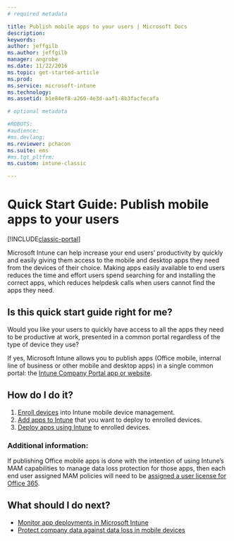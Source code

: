 ```yaml
---
# required metadata

title: Publish mobile apps to your users | Microsoft Docs
description:
keywords:
author: jeffgilbms.author: jeffgilb
manager: angrobe
ms.date: 11/22/2016
ms.topic: get-started-article
ms.prod:
ms.service: microsoft-intune
ms.technology:
ms.assetid: b1e84ef8-a260-4e3d-aaf1-8b3facfecafa

# optional metadata

#ROBOTS:
#audience:
#ms.devlang:
ms.reviewer: pchacon
ms.suite: ems
#ms.tgt_pltfrm:
ms.custom: intune-classic

---
```


# Quick Start Guide: Publish mobile apps to your users

[!INCLUDE[classic-portal](../includes/classic-portal.md)]

Microsoft Intune can help increase your end users’ productivity by quickly and easily giving them access to the mobile and desktop apps they need from the devices of their choice. Making apps easily available to end users reduces the time and effort users spend searching for and installing the correct apps, which reduces helpdesk calls when users cannot find the apps they need.   

## Is this quick start guide right for me?
Would you like your users to quickly have access to all the apps they need to be productive at work, presented in a common portal regardless of the type of device they use?

If yes, Microsoft Intune allows you to publish apps (Office mobile, internal line of business or other mobile and desktop apps) in a single common portal: the [Intune Company Portal app or website](/intune-user-help/company-portal-frequently-asked-questions).

## How do I do it?
1.	[Enroll devices](/intune-classic/deploy-use/enroll-devices-in-microsoft-intune) into Intune mobile device management.
2.	[Add apps to Intune](/intune-classic/deploy-use/add-apps-for-mobile-devices-in-microsoft-intune) that you want to deploy to enrolled devices.
3.	[Deploy apps using Intune](/intune-classic/deploy-use/deploy-apps) to enrolled devices.

### Additional information:
If publishing Office mobile apps is done with the intention of using Intune’s MAM capabilities to manage data loss protection for those apps, then each end user assigned MAM policies will need to be [assigned a user license for Office 365](https://support.office.com/article/Assign-or-remove-licenses-for-Office-365-for-business-997596b5-4173-4627-b915-36abac6786dc).

## What should I do next?
- [Monitor app deployments in Microsoft Intune](/intune-classic/deploy-use/monitor-apps-in-microsoft-intune)
- [Protect company data against data loss in mobile devices](/intune-classic/deploy-use/protect-app-data-using-mobile-app-management-policies-with-microsoft-intune)
